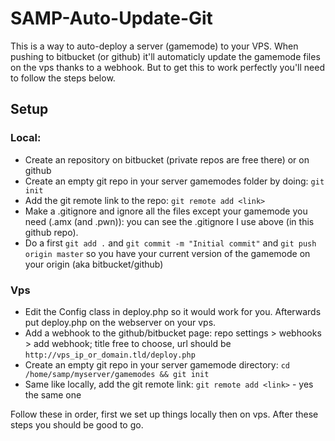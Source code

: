 # SAMP-Auto-Update-Git

This is a way to auto-deploy a server (gamemode) to your VPS. When pushing to bitbucket (or github) it'll automaticly update the gamemode files on the vps thanks to a webhook.
But to get this to work perfectly you'll need to follow the steps below.

## Setup

### Local:
* Create an repository on bitbucket (private repos are free there) or on github
* Create an empty git repo in your server gamemodes folder by doing: `git init`
* Add the git remote link to the repo: `git remote add <link>`
* Make a .gitignore and ignore all the files except your gamemode you need (.amx (and .pwn)): you can see the .gitignore I use above (in this github repo).
* Do a first `git add .` and `git commit -m "Initial commit"` and `git push origin master` so you have your current version of the gamemode on your origin (aka bitbucket/github)

### Vps
* Edit the Config class in deploy.php so it would work for you. Afterwards put deploy.php on the webserver on your vps.
* Add a webhook to the github/bitbucket page: repo settings > webhooks > add webhook; title free to choose, url should be `http://vps_ip_or_domain.tld/deploy.php`
* Create an empty git repo in your server gamemode directory: `cd /home/samp/myserver/gamemodes && git init`
* Same like locally, add the git remote link: `git remote add <link>` - yes the same one

Follow these in order, first we set up things locally then on vps. After these steps you should be good to go.